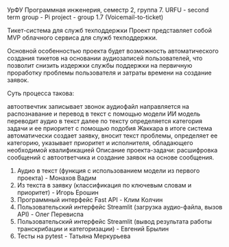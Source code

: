 УрФУ Программная инженерия, семестр 2, группа 7. 
URFU - second term group - Pi project - group 1.7 (Voicemail-to-ticket)

Тикет-система для служб техподдержки
Проект представляет собой MVP облачного сервиса для служб техподдержки.

Основной особенностью проекта будет возможность автоматического создания тикетов на основании аудиозаписей пользователей, что позволит снизить издержки службы поддержки на первичную проработку проблемы пользователя и затраты времени на создание заявок.

Суть процесса такова:

автоотвечтик записывает звонок
аудиофайл направляется на распознавание и перевод в текст с помощью модели ИИ
модель переводит аудио в текст
далее по тексту определяется категория задачи и ее приоритет с помощью подобия Жаккара
в итоге система автоматически создает заявку, вносит текст проблемы, определяет ее категорию, указывает приоритет и исполнителя, обладающего необходимой квалификацией
Описание проекта-задачи: расшифровка сообщений с автоответчика и создание заявок на основе сообщения. 

  1) Аудио в текст (функция с использованием модели из первого проекта) - Монахов Вадим
  2) Из текста в заявку (классификация по ключевым словам и приоритет) - Игорь Ерошин
  3) Программный интерфейс Fast API - Клим Колчин
  4) Пользовательский интерфейс Streamlit (загрузка аудио-файла, вызов API) - Олег Перевиспа
  5) Пользовательский интерфейс Streamlit (вывод результата работы транскрибации и категоризации) - Евгений Брылин
  6) Тесты на pytest - Татьяна Меркурьева
